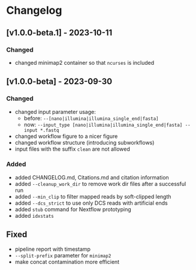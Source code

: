 # Changelog

## [v1.0.0-beta.1] - 2023-10-11

### Changed

- changed minimap2 container so that `ncurses` is included

## [v1.0.0-beta] - 2023-09-30

### Changed

- changed input parameter usage:
  - before: `--[nano|illumina|illumina_single_end|fasta]` 
  - now: `--input_type [nano|illumina|illumina_single_end|fasta] --input *.fastq`
- changed workflow figure to a nicer figure
- changed workflow structure (introducing subworkflows)
- input files with the suffix `clean` are not allowed 

### Added

- added CHANGELOG.md, Citations.md and citation information
- added `--cleanup_work_dir` to remove work dir files after a successful run
- added `--min_clip` to filter mapped reads by soft-clipped length
- added `--dcs_strict` to use only DCS reads with artificial ends
- added `stub` command for Nextflow prototyping
- added `idxstats` 

## Fixed

- pipeline report with timestamp
- `--split-prefix` parameter for `minimap2`
- make concat contamination more efficient
